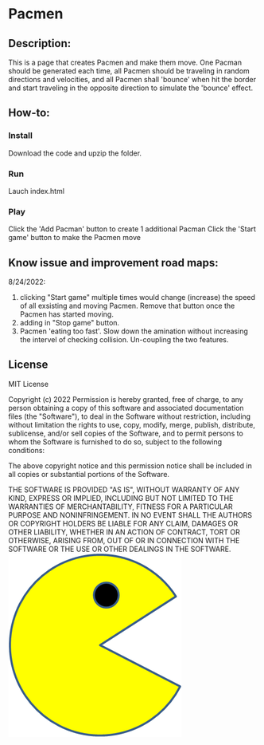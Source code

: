 # Pacmen 
## Description:
This is a page that creates Pacmen and make them move. One Pacman should be generated each time, all Pacmen should be traveling in random directions and velocities, and all Pacmen shall 'bounce' when hit the border and start traveling in the opposite direction to simulate the 'bounce' effect.

## How-to:
### Install
Download the code and upzip the folder.
### Run
Lauch index.html
### Play
Click the 'Add Pacman' button to create 1 additional Pacman
Click the 'Start game' button to make the Pacmen move
## Know issue and improvement road maps:
8/24/2022: 
1. clicking "Start game" multiple times would change (increase) the speed of all exsisting and moving Pacmen. Remove that button once the Pacmen has started moving.
2. adding in "Stop game" button.
3. Pacmen 'eating too fast'. Slow down the amination without increasing the intervel of checking collision. Un-coupling the two features. 

## License
MIT License

Copyright (c) 2022 Permission is hereby granted, free of charge, to any person obtaining a copy of this software and associated documentation files (the "Software"), to deal in the Software without restriction, including without limitation the rights to use, copy, modify, merge, publish, distribute, sublicense, and/or sell copies of the Software, and to permit persons to whom the Software is furnished to do so, subject to the following conditions:

The above copyright notice and this permission notice shall be included in all copies or substantial portions of the Software.

THE SOFTWARE IS PROVIDED "AS IS", WITHOUT WARRANTY OF ANY KIND, EXPRESS OR IMPLIED, INCLUDING BUT NOT LIMITED TO THE WARRANTIES OF MERCHANTABILITY, FITNESS FOR A PARTICULAR PURPOSE AND NONINFRINGEMENT. IN NO EVENT SHALL THE AUTHORS OR COPYRIGHT HOLDERS BE LIABLE FOR ANY CLAIM, DAMAGES OR OTHER LIABILITY, WHETHER IN AN ACTION OF CONTRACT, TORT OR OTHERWISE, ARISING FROM, OUT OF OR IN CONNECTION WITH THE SOFTWARE OR THE USE OR OTHER DEALINGS IN THE SOFTWARE.
<img src="PacMan1.png">
